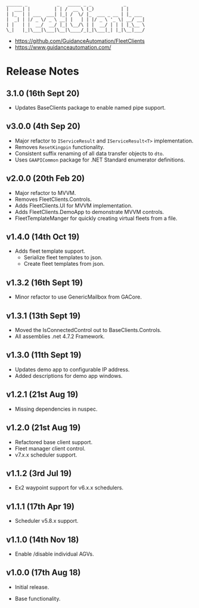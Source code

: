```
______ _           _   _____ _ _            _
|  ___| |         | | /  __ \ (_)          | |
| |_  | | ___  ___| |_| /  \/ |_  ___ _ __ | |_ ___
|  _| | |/ _ \/ _ \ __| |   | | |/ _ \ '_ \| __/ __|
| |   | |  __/  __/ |_| \__/\ | |  __/ | | | |_\__ \
\_|   |_|\___|\___|\__|\____/_|_|\___|_| |_|\__|___/
```

* https://github.com/GuidanceAutomation/FleetClients
* https://www.guidanceautomation.com/

# Release Notes

## 3.1.0 (16th Sept 20)

* Updates BaseClients package to enable named pipe support. 

## v3.0.0 (4th Sep 20)

* Major refactor to ```IServiceResult``` and ```IServiceResult<T>``` implementation.
* Removes ```ResetKingpin``` functionality.
* Consistent suffix renaming of all data transfer objects to ```dto```.
* Uses ```GAAPICommon``` package for .NET Standard enumerator definitions.

## v2.0.0 (20th Feb 20)

* Major refactor to MVVM.
* Removes FleetClients.Controls.
* Adds FleetClients.UI for MVVM implementation.
* Adds FleetClients.DemoApp to demonstrate MVVM controls.
* FleetTemplateManger for quickly creating virtual fleets from a file.

## v1.4.0 (14th Oct 19)

* Adds fleet template support.
  * Serialize fleet templates to json.
  * Create fleet templates from json.

## v1.3.2 (16th Sept 19)

* Minor refactor to use GenericMailbox from GACore.

## v1.3.1 (13th Sept 19)

* Moved the IsConnectedControl out to BaseClients.Controls.
* All assemblies .net 4.7.2 Framework.

## v1.3.0 (11th Sept 19)

* Updates demo app to configurable IP address.
* Added descriptions for demo app windows.

## v1.2.1 (21st Aug 19)

* Missing dependencies in nuspec.

## v1.2.0 (21st Aug 19)

* Refactored base client support.
* Fleet manager client control.
* v7.x.x scheduler support.

## v1.1.2 (3rd Jul 19)

* Ex2 waypoint support for v6.x.x schedulers.

## v1.1.1 (17th Apr 19)

* Scheduler v5.8.x support.

## v1.1.0 (14th Nov 18)

* Enable /disable individual AGVs.

## v1.0.0 (17th Aug 18)

- Initial release.
* Base functionality.
